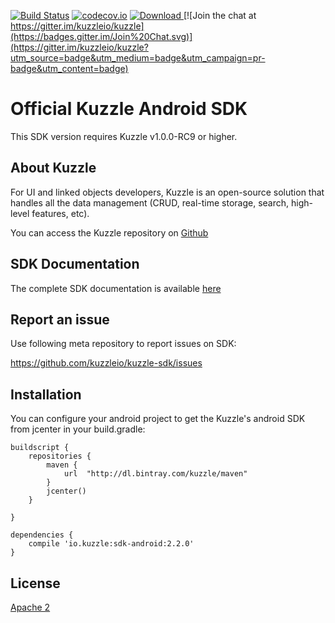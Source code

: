 [![Build Status](https://api.travis-ci.org/kuzzleio/sdk-android.svg?branch=master)](https://travis-ci.org/kuzzleio/sdk-android) [![codecov.io](http://codecov.io/github/kuzzleio/sdk-android/coverage.svg?branch=master)](http://codecov.io/github/kuzzleio/sdk-android?branch=master)
[ ![Download](https://api.bintray.com/packages/kblondel/maven/kuzzle-sdk-android/images/download.svg) ](https://bintray.com/kblondel/maven/kuzzle-sdk-android/_latestVersion)
[![Join the chat at https://gitter.im/kuzzleio/kuzzle](https://badges.gitter.im/Join%20Chat.svg)](https://gitter.im/kuzzleio/kuzzle?utm_source=badge&utm_medium=badge&utm_campaign=pr-badge&utm_content=badge)

Official Kuzzle Android SDK
======

This SDK version requires Kuzzle v1.0.0-RC9 or higher.

## About Kuzzle

For UI and linked objects developers, Kuzzle is an open-source solution that handles all the data management (CRUD, real-time storage, search, high-level features, etc).

You can access the Kuzzle repository on [Github](https://github.com/kuzzleio/kuzzle)


## SDK Documentation

The complete SDK documentation is available [here](http://kuzzle.io/sdk-documentation)

## Report an issue

Use following meta repository to report issues on SDK:

https://github.com/kuzzleio/kuzzle-sdk/issues

## Installation

You can configure your android project to get the Kuzzle's android SDK from jcenter in your build.gradle:

    buildscript {
        repositories {
            maven {
                url  "http://dl.bintray.com/kuzzle/maven"
            }
            jcenter()
        }

    }

    dependencies {
        compile 'io.kuzzle:sdk-android:2.2.0'
    }


## License

[Apache 2](LICENSE.md)
